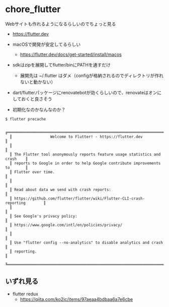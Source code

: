 # chore_flutter

Webサイトも作れるようになるらしいのでちょっと見る

- https://flutter.dev

- macOSで開発が安定してるらしい
  - https://flutter.dev/docs/get-started/install/macos

- sdkはzipを展開してflutter/binにPATHを通すだけ
  - 展開先は ~/.flutter はダメ（configが格納されるのでディレクトリが作れないと動かない）

- dart/flutterパッケージにrenovatebotが効くらしいので、renovateはオンにしておくと良さそう

- 初期化なのかなんなのか？

```
$ flutter precache

  ╔════════════════════════════════════════════════════════════════════════════╗
  ║                 Welcome to Flutter! - https://flutter.dev                  ║
  ║                                                                            ║
  ║ The Flutter tool anonymously reports feature usage statistics and crash    ║
  ║ reports to Google in order to help Google contribute improvements to       ║
  ║ Flutter over time.                                                         ║
  ║                                                                            ║
  ║ Read about data we send with crash reports:                                ║
  ║ https://github.com/flutter/flutter/wiki/Flutter-CLI-crash-reporting        ║
  ║                                                                            ║
  ║ See Google's privacy policy:                                               ║
  ║ https://www.google.com/intl/en/policies/privacy/                           ║
  ║                                                                            ║
  ║ Use "flutter config --no-analytics" to disable analytics and crash         ║
  ║ reporting.                                                                 ║
  ╚════════════════════════════════════════════════════════════════════════════╝

```

## いずれ見る

- flutter redux
  - https://qiita.com/ko2ic/items/97aeaa4bdbaa6a7e6cbe
